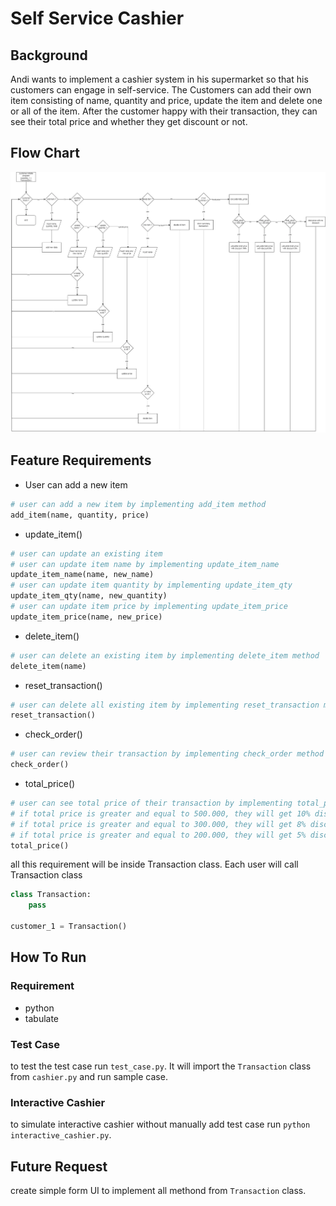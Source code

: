 # Self Service Cashier

## Background
Andi wants to implement a cashier system in his supermarket so that his customers can engage in self-service. The Customers can add their own item consisting of name, quantity and price, update the item and delete one or all of the item. After the customer happy with their transaction, they can see their total price and whether they get discount or not.

## Flow Chart
![Flow Chart](./self-service.webp)

## Feature Requirements

- User can add a new item
```python
# user can add a new item by implementing add_item method
add_item(name, quantity, price)
```
- update_item()
```python
# user can update an existing item
# user can update item name by implementing update_item_name
update_item_name(name, new_name)
# user can update item quantity by implementing update_item_qty
update_item_qty(name, new_quantity)
# user can update item price by implementing update_item_price
update_item_price(name, new_price)
```
- delete_item()
```python
# user can delete an existing item by implementing delete_item method
delete_item(name)
```
- reset_transaction()
```python
# user can delete all existing item by implementing reset_transaction method
reset_transaction()
```
- check_order()
```python
# user can review their transaction by implementing check_order method
check_order()
```
- total_price()
```python
# user can see total price of their transaction by implementing total_price method
# if total price is greater and equal to 500.000, they will get 10% discount
# if total price is greater and equal to 300.000, they will get 8% discount
# if total price is greater and equal to 200.000, they will get 5% discount
total_price()
```

all this requirement will be inside Transaction class. Each user will call Transaction class
```python
class Transaction:
    pass

customer_1 = Transaction()
```

## How To Run

### Requirement

- python
- tabulate

### Test Case

to test the test case run `test_case.py`. It will import the `Transaction` class from `cashier.py` and run sample case.

### Interactive Cashier

to simulate interactive cashier without manually add test case run `python interactive_cashier.py`.

## Future Request

create simple form UI to implement all methond from `Transaction` class.
